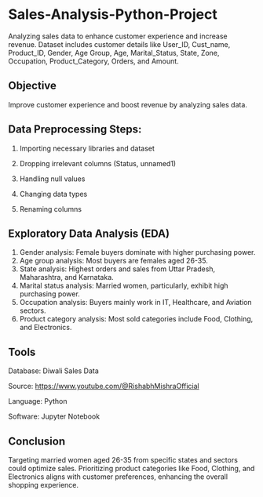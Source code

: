 # Sales-Analysis-Python-Project
Analyzing sales data to enhance customer experience and increase revenue. Dataset includes customer details like User_ID, Cust_name, Product_ID, Gender, Age Group, Age, Marital_Status, State, Zone, Occupation, Product_Category, Orders, and Amount.

## Objective

Improve customer experience and boost revenue by analyzing sales data.

## Data Preprocessing Steps:

1. Importing necessary libraries and dataset

2. Dropping irrelevant columns (Status, unnamed1)

3. Handling null values

4. Changing data types

5. Renaming columns

## Exploratory Data Analysis (EDA)

1. Gender analysis: Female buyers dominate with higher purchasing power.
2. Age group analysis: Most buyers are females aged 26-35.
3. State analysis: Highest orders and sales from Uttar Pradesh, Maharashtra, and Karnataka.
4. Marital status analysis: Married women, particularly, exhibit high purchasing power.
5. Occupation analysis: Buyers mainly work in IT, Healthcare, and Aviation sectors.
6. Product category analysis: Most sold categories include Food, Clothing, and Electronics.

## Tools

Database: Diwali Sales Data

Source: https://www.youtube.com/@RishabhMishraOfficial

Language: Python

Software: Jupyter Notebook

## Conclusion

Targeting married women aged 26-35 from specific states and sectors could optimize sales. Prioritizing product categories like Food, Clothing, and Electronics aligns with customer preferences, enhancing the overall shopping experience.
